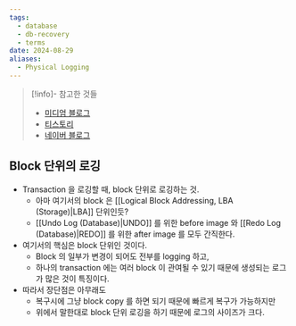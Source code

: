 ```yaml
---
tags:
  - database
  - db-recovery
  - terms
date: 2024-08-29
aliases:
  - Physical Logging
---
```

> [!info]- 참고한 것들
> - [미디엄 블로그](https://medium.com/@vikas.singh_67409/algorithms-for-recovery-and-isolation-exploiting-semantics-aries-d904765fb9b8)
> - [티스토리](https://sksstar.tistory.com/128)
> - [네이버 블로그](https://blog.naver.com/pjy791004/60122780251)

## Block 단위의 로깅

- Transaction 을 로깅할 때, block 단위로 로깅하는 것.
	- 아마 여기서의 block 은 [[Logical Block Addressing, LBA (Storage)|LBA]] 단위인듯?
	- [[Undo Log (Database)|UNDO]] 를 위한 before image 와 [[Redo Log (Database)|REDO]] 를 위한 after image 를 모두 간직한다.
- 여기서의 핵심은 block 단위인 것이다.
	- Block 의 일부가 변경이 되어도 전부를 logging 하고,
	- 하나의 transaction 에는 여러 block 이 관여될 수 있기 때문에 생성되는 로그가 많은 것이 특징이다.
- 따라서 장단점은 아무래도
	- 복구시에 그냥 block copy 를 하면 되기 때문에 빠르게 복구가 가능하지만
	- 위에서 말한대로 block 단위 로깅을 하기 때문에 로그의 사이즈가 크다.